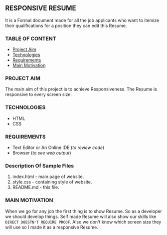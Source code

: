 ## RESPONSIVE RESUME
It is a Formal document made for all the job applicants who want to itemize their qualifications for a position they can edit this Resume.
### TABLE OF CONTENT
* [Project Aim](#project-aim)
* [Technologies](#technologies)
* [Requirements](#requirments)
* [Main Motivation](#main-motivation) 
### PROJECT AIM
The main aim of this project is to achieve Responsiveness.
The Resume is responsive to every screen size.
### TECHNOLOGIES
* HTML
* CSS
### REQUIREMENTS
* Text Editor or An Online IDE (*to review code*)
* Browser (*to see web output*)
### Description Of Sample Files
1. index.html - main page of website.
2. style.css - containing style of website.
3. README.md - this file.
### MAIN MOTIVATION
When we go for any job the first thing is to show Resume. So as a developer we should develop things. Self made Resume will also show our skills like `DIRECT DOESTN'T REQUIRE PROOF`. Also we don't know which screen size they will use so I made it as a responsive Resume.
